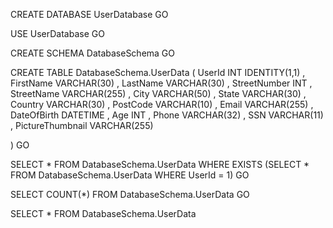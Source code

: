 CREATE DATABASE UserDatabase
GO

USE UserDatabase
GO

CREATE SCHEMA DatabaseSchema
GO

CREATE TABLE DatabaseSchema.UserData
(
    UserId INT IDENTITY(1,1)
    , FirstName VARCHAR(30)
    , LastName VARCHAR(30)
    , StreetNumber INT
    , StreetName VARCHAR(255)
    , City VARCHAR(50)
    , State VARCHAR(30)
    , Country VARCHAR(30)
    , PostCode VARCHAR(10)
    , Email VARCHAR(255)
    , DateOfBirth DATETIME
    , Age INT
    , Phone VARCHAR(32)
    , SSN VARCHAR(11)
    , PictureThumbnail VARCHAR(255)

)
GO

SELECT * FROM DatabaseSchema.UserData WHERE EXISTS (SELECT * FROM DatabaseSchema.UserData WHERE UserId = 1)
GO

SELECT COUNT(*) FROM DatabaseSchema.UserData
GO

SELECT * FROM DatabaseSchema.UserData
